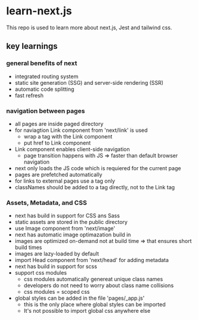 # learn-next.js

This repo is used to learn more about next.js, Jest and tailwind css.
## key learnings
### general benefits of next

* integrated routing system
* static site generation (SSG) and server-side rendering (SSR)
* automatic code splitting
* fast refresh

### navigation between pages

* all pages are inside paged directory
* for naviagtion Link component from 'next/link' is used
    * wrap a tag with the Link component
    * put href to Link component
* Link component enables client-side navigation
    * page transition happens with JS => faster than default browser navigation
* next only loads the JS code which is requiered for the current page
* pages are prefetched automatically
* for links to external pages use a tag only
* classNames should be added to a tag directly, not to the Link tag

### Assets, Metadata, and CSS

* next has build in support for CSS ans Sass
* static assets are stored in the public directory
* use Image component from 'next/image'
* next has automatic image optimazation build in
* images are optimized on-demand not at build time => that ensures short build times
* images are lazy-loaded by default
* import Head component from 'next/head' for adding metadata
* next has build in support for scss
* support css modules
    * css modules automatically genereat unique class names
    * developers do not need to worry about class name collisions
    * css modules = scoped css
* global styles can be added in the file 'pages/_app.js'
    * this is the only place where global styles can be imported
    * It's not possible to import global css anywhere else